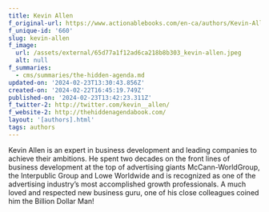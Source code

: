 ```yaml
---
title: Kevin Allen
f_original-url: https://www.actionablebooks.com/en-ca/authors/Kevin-Allen/
f_unique-id: '660'
slug: kevin-allen
f_image:
  url: /assets/external/65d77a1f12ad6ca218b8b303_kevin-allen.jpeg
  alt: null
f_summaries:
  - cms/summaries/the-hidden-agenda.md
updated-on: '2024-02-23T13:30:43.856Z'
created-on: '2024-02-22T16:45:19.749Z'
published-on: '2024-02-23T13:42:23.311Z'
f_twitter-2: http://twitter.com/kevin__allen/
f_website-2: http://thehiddenagendabook.com/
layout: '[authors].html'
tags: authors
---
```


Kevin Allen is an expert in business development and leading companies to achieve their ambitions. He spent two decades on the front lines of business development at the top of advertising giants McCann-WorldGroup, the Interpublic Group and Lowe Worldwide and is recognized as one of the advertising industry’s most accomplished growth professionals. A much loved and respected new business guru, one of his close colleagues coined him the Billion Dollar Man!
